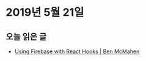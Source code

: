 # 2019년 5월 21일

## 오늘 읽은 글

* [Using Firebase with React Hooks | Ben McMahen](https://benmcmahen.com/using-firebase-with-react-hooks/)
